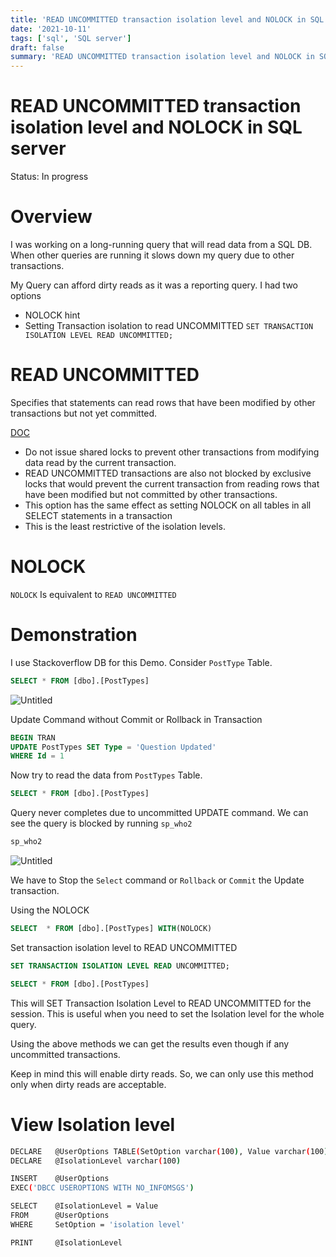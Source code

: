 ```yaml
---
title: 'READ UNCOMMITTED transaction isolation level and NOLOCK in SQL server'
date: '2021-10-11'
tags: ['sql', 'SQL server']
draft: false
summary: 'READ UNCOMMITTED transaction isolation level and NOLOCK in SQL server'
---
```


# READ UNCOMMITTED transaction isolation level and NOLOCK in SQL server

Status: In progress

# Overview

I was working on a long-running query that will read data from a SQL DB. When other queries are running it slows down my query due to other transactions.

My Query can afford dirty reads as it was a reporting query. I had two options

- NOLOCK hint
- Setting Transaction isolation to read UNCOMMITTED `SET TRANSACTION ISOLATION LEVEL READ UNCOMMITTED;`

# READ UNCOMMITTED

Specifies that statements can read rows that have been modified by other transactions but not yet committed.

[DOC](https://docs.microsoft.com/en-us/sql/t-sql/statements/set-transaction-isolation-level-transact-sql?redirectedfrom=MSDN&view=sql-server-ver15#arguments)

- Do not issue shared locks to prevent other transactions from modifying data read by the current transaction.
- READ UNCOMMITTED transactions are also not blocked by exclusive locks that would prevent the current transaction from reading rows that have been modified but not committed by other transactions.
- This option has the same effect as setting NOLOCK on all tables in all SELECT statements in a transaction
- This is the least restrictive of the isolation levels.

# NOLOCK

`NOLOCK` Is equivalent to `READ UNCOMMITTED`

# Demonstration

I use Stackoverflow DB for this Demo. Consider `PostType` Table.

```sql
SELECT * FROM [dbo].[PostTypes]
```

![Untitled](/static/images/READ-UNCOMMITTED-transaction-isolation-level-and–NOLOCK–in-SQL–server/Untitled.png)

Update Command without Commit or Rollback in Transaction

```sql
BEGIN TRAN
UPDATE PostTypes SET Type = 'Question Updated'
WHERE Id = 1
```

Now try to read the data from `PostTypes` Table.

```sql
SELECT * FROM [dbo].[PostTypes]
```

Query never completes due to uncommitted UPDATE command. We can see the query is blocked by running `sp_who2`

```sql
sp_who2
```

![Untitled](/static/images/READ-UNCOMMITTED-transaction-isolation-level-and–NOLOCK–in-SQL–server/Untitled%201.png)

We have to Stop the `Select` command or `Rollback` or `Commit` the Update transaction.

Using the NOLOCK

```sql
SELECT  * FROM [dbo].[PostTypes] WITH(NOLOCK)
```

Set transaction isolation level to READ UNCOMMITTED

```sql
SET TRANSACTION ISOLATION LEVEL READ UNCOMMITTED;

SELECT * FROM [dbo].[PostTypes]
```

This will SET Transaction Isolation Level to READ UNCOMMITTED for the session. This is useful when you need to set the Isolation level for the whole query.

Using the above methods we can get the results even though if any uncommitted transactions.

Keep in mind this will enable dirty reads. So, we can only use this method only when dirty reads are acceptable.

# View Isolation level

```bash
DECLARE   @UserOptions TABLE(SetOption varchar(100), Value varchar(100))
DECLARE   @IsolationLevel varchar(100)

INSERT    @UserOptions
EXEC('DBCC USEROPTIONS WITH NO_INFOMSGS')

SELECT    @IsolationLevel = Value
FROM      @UserOptions
WHERE     SetOption = 'isolation level'

PRINT     @IsolationLevel
```
